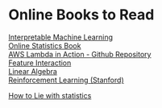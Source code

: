 # Online Books to Read


<a href="https://christophm.github.io/interpretable-ml-book/index.html#summary"> Interpretable Machine Learning  </a> <br>
<a href="https://onlinestatbook.com/2/index.html"> Online Statistics Book </a> <br>
<a href="https://livebook.manning.com/book/aws-lambda-in-action/chapter-1/20"> AWS Lambda in Action - <a href="https://github.com/danilop/AWS_Lambda_in_Action"> Github Repository </a> </a> <br>
<a href="https://christophm.github.io/interpretable-ml-book/interaction.html"> Feature Interaction </a> <br>
<a href="https://shainarace.github.io/LinearAlgebra/index.html"> Linear Algebra </a> <br>
<a href="https://web.stanford.edu/class/psych209/Readings/SuttonBartoIPRLBook2ndEd.pdf"> Reinforcement Learning (Stanford) </a> <br>

<a href="https://en.m.wikipedia.org/wiki/How_to_Lie_with_Statistics"> How to Lie with statistics </a>
